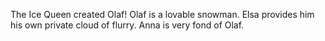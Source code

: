 The Ice Queen created Olaf!
Olaf is a lovable snowman. 
Elsa provides him his own private cloud of flurry.
Anna is very fond of Olaf.
